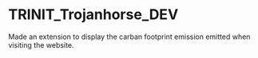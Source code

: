 # TRINIT_Trojanhorse_DEV
Made an extension to display the carban footprint emission emitted when visiting the website.

